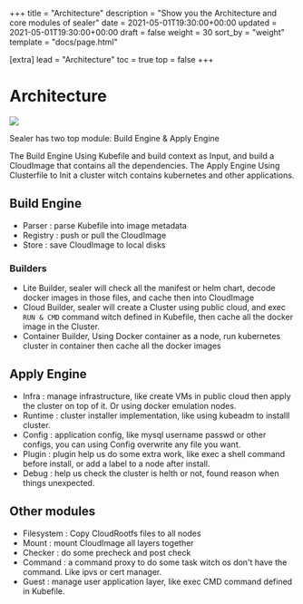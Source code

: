 +++
title = "Architecture"
description = "Show you the Architecture and core modules of sealer"
date = 2021-05-01T19:30:00+00:00
updated = 2021-05-01T19:30:00+00:00
draft = false
weight = 30
sort_by = "weight"
template = "docs/page.html"

[extra]
lead = "Architecture"
toc = true
top = false
+++

# Architecture

![](https://user-images.githubusercontent.com/8912557/133879086-f13e3e37-65c3-43e2-977c-e8ebf8c8fb34.png)

Sealer has two top module: Build Engine & Apply Engine

The Build Engine Using Kubefile and build context as Input, and build a CloudImage that contains all the dependencies.
The Apply Engine Using Clusterfile to Init a cluster witch contains kubernetes and other applications.

## Build Engine

* Parser : parse Kubefile into image metadata
* Registry : push or pull the CloudImage
* Store : save CloudImage to local disks

### Builders

* Lite Builder, sealer will check all the manifest or helm chart, decode docker images in those files, and cache then into CloudImage
* Cloud Builder, sealer will create a Cluster using public cloud, and exec `RUN & CMD` command witch defined in Kubefile, then cache all the docker image in the Cluster.
* Container Builder, Using Docker container as a node, run kubernetes cluster in container then cache all the docker images

## Apply Engine

* Infra : manage infrastructure, like create VMs in public cloud then apply the cluster on top of it. Or using docker emulation nodes.
* Runtime : cluster installer implementation, like using kubeadm to installl cluster.
* Config : application config, like mysql username passwd or other configs, you can using Config overwrite any file you want.
* Plugin : plugin help us do some extra work, like exec a shell command before install, or add a label to a node after install.
* Debug : help us check the cluster is helth or not, found reason when things unexpected.

## Other modules

* Filesystem : Copy CloudRootfs files to all nodes
* Mount : mount CloudImage all layers together
* Checker : do some precheck and post check
* Command : a command proxy to do some task witch os don't have the command. Like ipvs or cert manager.
* Guest : manage user application layer, like exec CMD command defined in Kubefile.

